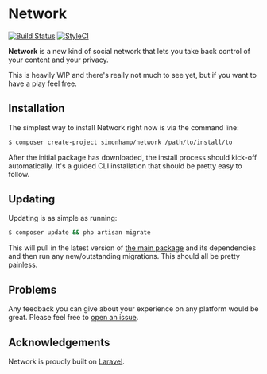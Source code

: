 # Network

[![Build Status](https://travis-ci.org/simonhamp/network.svg?branch=master)](https://travis-ci.org/simonhamp/network)
[![StyleCI](https://styleci.io/repos/109927594/shield?branch=master)](https://styleci.io/repos/109927594)

**Network** is a new kind of social network that lets you take back control of your content and your privacy.

This is heavily WIP and there's really not much to see yet, but if you want to have a play feel free.

## Installation

The simplest way to install Network right now is via the command line:

```bash
$ composer create-project simonhamp/network /path/to/install/to
```

After the initial package has downloaded, the install process should kick-off automatically. It's a guided CLI installation that should be pretty easy to follow.

## Updating

Updating is as simple as running:

```bash
$ composer update && php artisan migrate
```

This will pull in the latest version of [the main package](https://github.com/simonhamp/network-elements) and its dependencies and then run any new/outstanding migrations. This should all be pretty painless.

## Problems

Any feedback you can give about your experience on any platform would be great. Please feel free to [open an issue](https://github.com/simonhamp/network/issues).

## Acknowledgements

Network is proudly built on [Laravel](https://laravel.com/).
